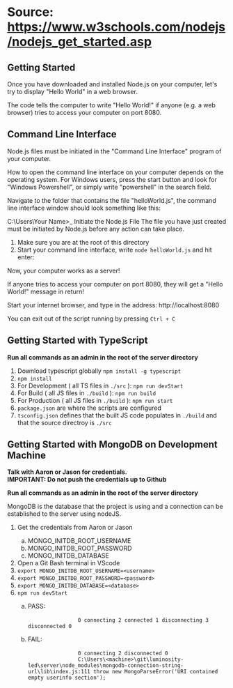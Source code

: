 # Source: https://www.w3schools.com/nodejs/nodejs_get_started.asp
## Getting Started
Once you have downloaded and installed Node.js on your computer, let's try to display "Hello World" in a web browser.

The code tells the computer to write "Hello World!" if anyone (e.g. a web browser) tries to access your computer on port 8080.

## Command Line Interface
Node.js files must be initiated in the "Command Line Interface" program of your computer.

How to open the command line interface on your computer depends on the operating system. For Windows users, press the start button and look for "Windows Powershell", or simply write "powershell" in the search field.

Navigate to the folder that contains the file "helloWorld.js", the command line interface window should look something like this:

C:\Users\Your Name>_
Initiate the Node.js File
The file you have just created must be initiated by Node.js before any action can take place.

1. Make sure you are at the root of this directory
2. Start your command line interface, write `node helloWorld.js` and hit enter:

Now, your computer works as a server!

If anyone tries to access your computer on port 8080, they will get a "Hello World!" message in return!

Start your internet browser, and type in the address: http://localhost:8080

You can exit out of the script running by pressing `Ctrl + C`

## Getting Started with TypeScript
<b>Run all commands as an admin in the root of the server directory</b>

1. Download typescript globally `npm install -g typescript`
2. `npm install`
3. For Development ( all TS files in `./src` ): `npm run devStart`
4. For Build ( all JS files in `./build` ): `npm run build`
5. For Production ( all JS files in `./build` ): `npm run start`
6. `package.json` are where the scripts are configured
7. `tsconfig.json` defines that the built JS code populates in `./build` and that the source directroy is `./src` 

## Getting Started with MongoDB on Development Machine
<b>Talk with Aaron or Jason for credentials.  
IMPORTANT: Do not push the credentials up to Github</b>

<b>Run all commands as an admin in the root of the server directory</b>

MongoDB is the database that the project is using and a connection can be established to the server using nodeJS.

<ol type="1">
    <li>Get the credentials from Aaron or Jason</li>
    <ol type='a'>
        <li>MONGO_INITDB_ROOT_USERNAME</li>
        <li>MONGO_INITDB_ROOT_PASSWORD</li>
        <li>MONGO_INITDB_DATABASE</li>
    </ol>
    <li>Open a Git Bash terminal in VScode</li>
    <li><code>export MONGO_INITDB_ROOT_USERNAME=&lt;username&gt;</code></li>
    <li><code>export MONGO_INITDB_ROOT_PASSWORD=&lt;password&gt;</code></li>
    <li><code>export MONGO_INITDB_DATABASE=&lt;database&gt;</code></li>
    <li><code>npm run devStart</code></li>
    <ol type='a'>
        <li>PASS: 
            <br>
                <code>
                0 connecting 2 connected 1 disconnecting 3 disconnected 0   
                </code>
            </br>
        </li>
        <li>FAIL: 
            <br>
                <code>
                0 connecting 2 disconnected 0 
                C:\Users\&lt;machine&gt;\git\luminosity-led\server\node_modules\mongodb-connection-string-url\lib\index.js:111 throw new MongoParseError('URI contained empty userinfo section');
                </code>
            </br>
        </li>
    </ol>
</ol>

 
